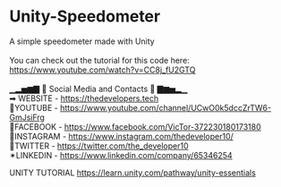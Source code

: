 # Unity-Speedometer
A simple speedometer made with Unity<br>
<br>
You can check out the tutorial for this code here:<br>
https://www.youtube.com/watch?v=CC8j_fU2GTQ<br>
<br>
▁▂▅▆▇ 📲 Social Media and Contacts 📲 ▇▆▅▂▁<br>
➡ WEBSITE - https://thedevelopers.tech<br>
📌YOUTUBE - https://www.youtube.com/channel/UCwO0k5dccZrTW6-GmJsiFrg<br>
📘FACEBOOK - https://www.facebook.com/VicTor-372230180173180<br>
📒INSTAGRAM - https://www.instagram.com/thedeveloper10/<br>
💎TWITTER - https://twitter.com/the_developer10<br>
✶LINKEDIN - https://www.linkedin.com/company/65346254


UNITY TUTORIAL
https://learn.unity.com/pathway/unity-essentials
